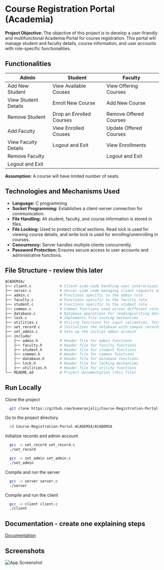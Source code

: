 
# Course Registration Portal (Academia)

**Project Objective:**
The objective of this project is to develop a user-friendly and multifunctional Academia Portal for course registration. This portal will manage student and faculty details, course information, and user accounts with role-specific functionalities.

## Functionalities
| Admin       | Student     | Faculty  |
| ----------- | ----------- |---------  |
|Add New Student|	View Available Couses	|View Offering Courses|
|View Student Details|	Enroll New Course|	Add New Course|
|Remove Student|	Drop an Enrolled Courses|	Remove Offered Courses|
|Add Faculty|	View Enrolled Couses|	Update Offered Courses|
|View Faculty Details|	Logout and Exit|	View Enrollments|
|Remove Faculty		| |Logout and Exit|
|Logout and Exit	| |	|

**Assumption:**  A course will have limited number of seats.
 
 
## Technologies and Mechanisms Used

- **Language:** C programming
- **Socket Programming:** Establishes a client-server connection for communication.
- **File Handling:** All student, faculty, and course information is stored in files.
- **File Locking:** Used to protect critical sections. Read lock is used for viewing course details, and write lock is used for enrolling/unenrolling in courses.
- **Concurrency:** Server handles multiple clients concurrently.
- **Password Protection:** Ensures secure access to user accounts and administrative functions.




## File Structure - review this later

```bash
ACADEMIA/
├── client.c             # Client-side code handling user interactions
├── server.c             # Server-side code managing client requests and database operations
├── admin.c              # Functions specific to the admin role
├── faculty.c            # Functions specific to the faculty role
├── student.c            # Functions specific to the student role
├── common.c             # Common functions used across different roles
├── database.c           # Database operations for reading/writing data files
├── lock.c               # Implements file locking mechanisms
├── utilities.c          # Utility functions for input validation, formatting, etc.
├── set_record.c         # Initializes the database with sample records
├── set_admin.c          # Sets up the initial admin account
├── include/
│   ├── admin.h          # Header file for admin functions
│   ├── faculty.h        # Header file for faculty functions
│   ├── student.h        # Header file for student functions
│   ├── common.h         # Header file for common functions
│   ├── database.h       # Header file for database functions
│   ├── lock.h           # Header file for locking mechanisms
│   ├── utilities.h      # Header file for utility functions
└── README.md            # Project documentation (this file)

```
## Run Locally

Clone the project

```bash
  git clone https://github.com/kumaranjalij/Course-Registration-Portal-ACADEMIA.git
```

Go to the project directory

```bash
  cd Course-Registration-Portal-ACADEMIA/ACADEMIA
```

Initialize records and admin account

```bash
  gcc -o set_record set_record.c
  ./set_record

  gcc -o set_admin set_admin.c
  ./set_admin

```

Compile and run the server

```bash
  gcc -o server server.c 
  ./server

```

Compile and run the client

```bash
  gcc -o client client.c 
  ./client

```

## Documentation - create one explaining steps

[Documentation](https://linktodocumentation)


## Screenshots

![App Screenshot](https://via.placeholder.com/468x300?text=App+Screenshot+Here)

